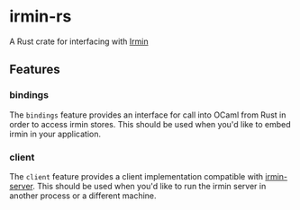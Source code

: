 # irmin-rs

A Rust crate for interfacing with [Irmin](https://github.com/mirage/irmin)

## Features

### bindings

The `bindings` feature provides an interface for call into OCaml from Rust in order to
access irmin stores. This should be used when you'd like to embed irmin in your application.

### client

The `client` feature provides a client implementation compatible with [irmin-server](https://github.com/zshipko/irmin-server).
This should be used when you'd like to run the irmin server in another process or a different machine.


